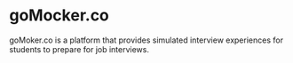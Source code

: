 # goMocker.co
goMoker.co is a platform that provides simulated interview experiences for students to prepare for job interviews.
